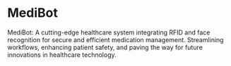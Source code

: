 # MediBot
MediBot: A cutting-edge healthcare system integrating RFID and face recognition for secure and efficient medication management. Streamlining workflows, enhancing patient safety, and paving the way for future innovations in healthcare technology.
